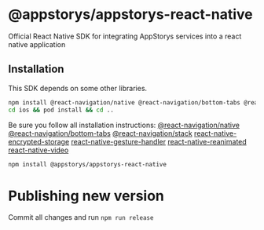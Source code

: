 # @appstorys/appstorys-react-native

Official React Native SDK for integrating AppStorys services into a react native application

## Installation

This SDK depends on some other libraries.

```sh
npm install @react-navigation/native @react-navigation/bottom-tabs @react-navigation/stack react-native-screens react-native-safe-area-context react-native-encrypted-storage react-native-gesture-handler react-native-reanimated react-native-video
cd ios && pod install && cd ..
```

Be sure you follow all installation instructions:
[@react-navigation/native](https://reactnavigation.org/docs/getting-started/)
[@react-navigation/bottom-tabs](https://reactnavigation.org/docs/bottom-tab-navigator)
[@react-navigation/stack](https://reactnavigation.org/docs/stack-navigator)
[react-native-encrypted-storage](https://github.com/emeraldsanto/react-native-encrypted-storage#readme)
[react-native-gesture-handler](https://docs.swmansion.com/react-native-gesture-handler/docs/fundamentals/installation)
[react-native-reanimated](https://docs.swmansion.com/react-native-reanimated/docs/fundamentals/getting-started/)
[react-native-video](https://thewidlarzgroup.github.io/react-native-video/installation)

```sh
npm install @appstorys/appstorys-react-native
```

# Publishing new version
Commit all changes and run `npm run release`